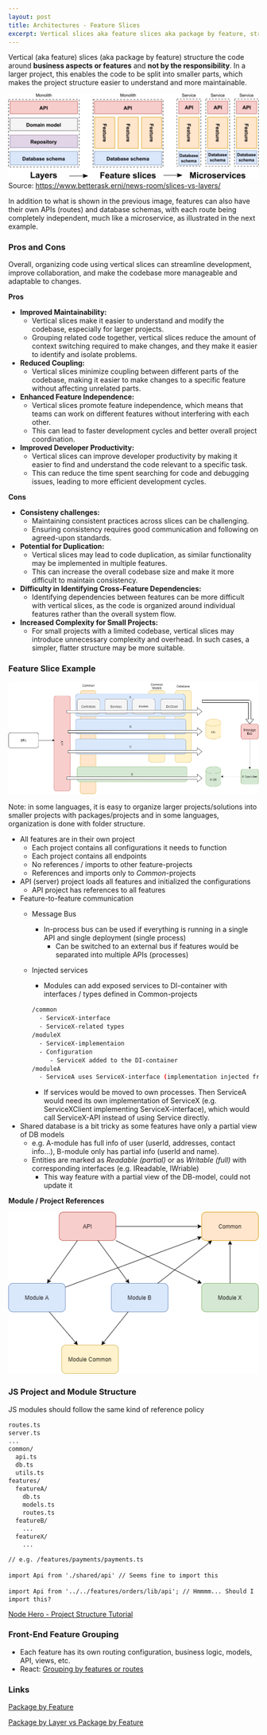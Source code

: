 ```yaml
---
layout: post
title: Architectures - Feature Slices
excerpt: Vertical slices aka feature slices aka package by feature, structure the code around business aspects or features and not by the responsibility.
---
```


Vertical (aka feature) slices (aka package by feature) structure the code around **business aspects or features** and **not by the responsibility**. In a larger project, this enables the code to be split into smaller parts, which makes the project structure easier to understand and more maintainable. 

![image monlith vs fetures](/images/posts/feature-slices/monolith-slices-microservices.png)
Source: https://www.betterask.erni/news-room/slices-vs-layers/

In addition to what is shown in the previous image, features can also have their own APIs (routes) and database schemas, with each route being completely independent, much like a microservice, as illustrated in the next example.

### Pros and Cons

Overall, organizing code using vertical slices can streamline development, improve collaboration, and make the codebase more manageable and adaptable to changes.

__Pros__
* __Improved Maintainability:__ 
  * Vertical slices make it easier to understand and modify the codebase, especially for larger projects. 
  * Grouping related code together, vertical slices reduce the amount of context switching required to make changes, and they make it easier to identify and isolate problems.
* __Reduced Coupling:__ 
  * Vertical slices minimize coupling between different parts of the codebase, making it easier to make changes to a specific feature without affecting unrelated parts.
* __Enhanced Feature Independence:__ 
  * Vertical slices promote feature independence, which means that teams can work on different features without interfering with each other.
  * This can lead to faster development cycles and better overall project coordination.
* __Improved Developer Productivity:__ 
  * Vertical slices can improve developer productivity by making it easier to find and understand the code relevant to a specific task.
  * This can reduce the time spent searching for code and debugging issues, leading to more efficient development cycles.

__Cons__
* __Consisteny challenges:__ 
  * Maintaining consistent practices across slices can be challenging. 
  * Ensuring consistency requires good communication and following on agreed-upon standards.
* __Potential for Duplication:__ 
  * Vertical slices may lead to code duplication, as similar functionality may be implemented in multiple features. 
  * This can increase the overall codebase size and make it more difficult to maintain consistency.
* __Difficulty in Identifying Cross-Feature Dependencies:__ 
  * Identifying dependencies between features can be more difficult with vertical slices, as the code is organized around individual features rather than the overall system flow.
* __Increased Complexity for Small Projects:__ 
  * For small projects with a limited codebase, vertical slices may introduce unnecessary complexity and overhead. In such cases, a simpler, flatter structure may be more suitable.


### Feature Slice Example

![image features and layers](/images/posts/feature-slices/features-layers.png)

Note: in some languages, it is easy to organize larger projects/solutions into smaller projects with packages/projects and in some languages, organization is done with folder structure.

- All features are in their own project
    - Each project contains all configurations it needs to function
    - Each project contains all endpoints
    - No references / imports to other feature-projects
    - References and imports only to *Common*-projects
- API (server) project loads all features and initialized the configurations
    - API project has references to all features
- Feature-to-feature communication
    - Message Bus
        - In-process bus can be used if everything is running in a single API and single deployment (single process)
          - Can be switched to an external bus if features would be separated into multiple APIs (processes)
    - Injected services
        - Modules can add exposed services to DI-container with interfaces / types defined in Common-projects
        
        ```bash
        /common
          - ServiceX-interface
          - ServiceX-related types
        /moduleX
          - ServiceX-implementaion
          - Configuration
             - ServiceX added to the DI-container
        /moduleA
          - ServiceA uses ServiceX-interface (implementation injected from DI-container)
        ```
        
        - If services would be moved to own processes. Then ServiceA would need its own implementation of ServiceX (e.g. ServiceXClient implementing ServiceX-interface), which would call ServiceX-API instead of using Service directly.
- Shared database is a bit tricky as some features have only a partial view of DB models
    - e.g. A-module has full info of user (userId, addresses, contact info...), B-module only has partial info (userId and name).
    - Entities are marked as *Readable (partial)* or as *Writable (full)* with corresponding interfaces (e.g. IReadable, IWriable)
        - This way feature with a partial view of the DB-model, could not update it
        

**Module / Project References**

![image module references](/images/posts/feature-slices/module-references.png)

### JS Project and Module Structure

JS modules should follow the same kind of reference policy

```
routes.ts
server.ts
...
common/
  api.ts
  db.ts
  utils.ts
features/
  featureA/
    db.ts
    models.ts
    routes.ts
  featureB/
    ...
  featureX/
    ...
```

```tsx
// e.g. /features/payments/payments.ts

import Api from './shared/api' // Seems fine to import this

import Api from '../../features/orders/lib/api'; // Hmmmm... Should I import this?
```

[Node Hero - Project Structure Tutorial](https://blog.risingstack.com/node-hero-node-js-project-structure-tutorial/)

### Front-End Feature Grouping

* Each feature has its own routing configuration, business logic, models, API, views, etc.
* React: [Grouping by features or routes](https://reactjs.org/docs/faq-structure.html#grouping-by-features-or-routes)

### Links

[Package by Feature](https://phauer.com/2020/package-by-feature/)

[Package by Layer vs Package by Feature](https://medium.com/sahibinden-technology/package-by-layer-vs-package-by-feature-7e89cde2ae3a)
